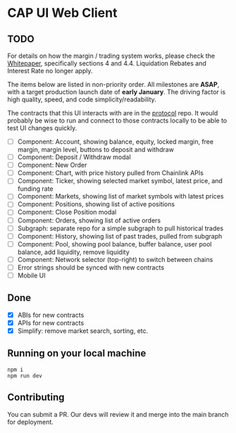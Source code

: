 # CAP UI Web Client

## TODO

For details on how the margin / trading system works, please check the [Whitepaper](https://www.cap.finance/whitepaper.pdf), specifically sections 4 and 4.4. Liquidation Rebates and Interest Rate no longer apply.

The items below are listed in non-priority order. All milestones are **ASAP**, with a target production launch date of **early January**. The driving factor is high quality, speed, and code simplicity/readability.

The contracts that this UI interacts with are in the [protocol](https://github.com/capofficial/protocol) repo. It would probably be wise to run and connect to those contracts locally to be able to test UI changes quickly.

- [ ] Component: Account, showing balance, equity, locked margin, free margin, margin level, buttons to deposit and withdraw
- [ ] Component: Deposit / Withdraw modal
- [ ] Component: New Order
- [ ] Component: Chart, with price history pulled from Chainlink APIs
- [ ] Component: Ticker, showing selected market symbol, latest price, and funding rate
- [ ] Component: Markets, showing list of market symbols with latest prices
- [ ] Component: Positions, showing list of active positions
- [ ] Component: Close Position modal
- [ ] Component: Orders, showing list of active orders
- [ ] Subgraph: separate repo for a simple subgraph to pull historical trades
- [ ] Component: History, showing list of past trades, pulled from subgraph
- [ ] Component: Pool, showing pool balance, buffer balance, user pool balance, add liquidity, remove liquidity
- [ ] Component: Network selector (top-right) to switch between chains
- [ ] Error strings should be synced with new contracts
- [ ] Mobile UI

## Done

- [x] ABIs for new contracts
- [x] APIs for new contracts
- [x] Simplify: remove market search, sorting, etc.

## Running on your local machine

```
npm i
npm run dev
```

## Contributing

You can submit a PR. Our devs will review it and merge into the main branch for deployment.